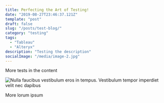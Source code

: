 ```yaml
---
title: Perfecting the Art of Testing!
date: "2019-08-27T23:46:37.121Z"
template: "post"
draft: false
slug: "/posts/test-blog/"
category: "testing"
tags:
  - "Tableau"
  - "Alteryx"
description: "Testing the description"
socialImage: "/media/image-2.jpg"
---
```


More tests in the content

![Nulla faucibus vestibulum eros in tempus. Vestibulum tempor imperdiet velit nec dapibus](/media/image-2.jpg)

More lorum ipsum
